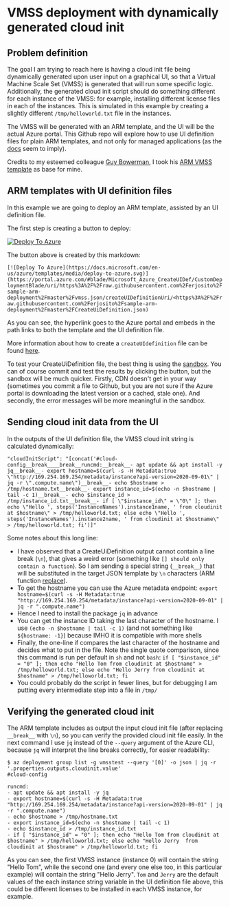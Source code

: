 # VMSS deployment with dynamically generated cloud init

## Problem definition

The goal I am trying to reach here is having a cloud init file being dynamically generated upon user input on a graphical UI, so that a Virtual Machine Scale Set (VMSS) is generated that will run some specific logic. Additionally, the generated cloud init script should do something different for each instance of the VMSS: for example, installing different license files in each of the instances. This is simulated in this example by creating a slightly different `/tmp/helloworld.txt` file in the instances.

The VMSS will be generated with an ARM template, and the UI will be the actual Azure portal. This Github repo will explore how to use UI definition files for plain ARM templates, and not only for managed applications (as the [docs](https://docs.microsoft.com/azure/azure-resource-manager/managed-applications/create-uidefinition-overview) seem to imply).

Credits to my esteemed colleague [Guy Bowerman](https://github.com/gbowerman), I took his [ARM VMSS template](https://github.com/gbowerman/azure-minecraft/blob/main/azure-marketplace/minecraft-server-ubuntu/mainTemplate.json) as base for mine.

## ARM templates with UI definition files

In this example we are going to deploy an ARM template, assisted by an UI definition file.

The first step is creating a button to deploy:

[![Deploy To Azure](https://docs.microsoft.com/en-us/azure/templates/media/deploy-to-azure.svg)](https://portal.azure.com/#blade/Microsoft_Azure_CreateUIDef/CustomDeploymentBlade/uri/https%3A%2F%2Fraw.githubusercontent.com%2Ferjosito%2Fsample-arm-deployment%2Fmaster%2Fvmss.json/createUIDefinitionUri/https%3A%2F%2Fraw.githubusercontent.com%2Ferjosito%2Fsample-arm-deployment%2Fmaster%2FCreateUiDefinition.json)

The button above is created by this markdown:

```[![Deploy To Azure](https://docs.microsoft.com/en-us/azure/templates/media/deploy-to-azure.svg)](https://portal.azure.com/#blade/Microsoft_Azure_CreateUIDef/CustomDeploymentBlade/uri/https%3A%2F%2Fraw.githubusercontent.com%2Ferjosito%2Fsample-arm-deployment%2Fmaster%2Fvmss.json/createUIDefinitionUri/<https%3A%2F%2Fraw.githubusercontent.com%2Ferjosito%2Fsample-arm-deployment%2Fmaster%2FCreateUiDefinition.json)```

As you can see, the hyperlink goes to the Azure portal and embeds in the path links to both the template and the UI definition file.

More information about how to create a `createUIdefinition` file can be found [here](https://docs.microsoft.com/azure/azure-resource-manager/managed-applications/create-uidefinition-overview).

To test your CreateUiDefinition file, the best thing is using the [sandbox](https://portal.azure.com/?feature.customPortal=false&#blade/Microsoft_Azure_CreateUIDef/SandboxBlade). You can of course commit and test the results by clicking the button, but the sandbox will be much quicker. Firstly, CDN doesn't get in your way (sometimes you commit a file to Github, but you are not sure if the Azure portal is downloading the latest version or a cached, stale one). And secondly, the error messages will be more meaningful in the sandbox.

## Sending cloud init data from the UI

In the outputs of the UI definition file, the VMSS cloud init string is calculated dynamically:

```"cloudInitScript": "[concat('#cloud-config__break____break__runcmd:__break__- apt update && apt install -y jq__break__- export hostname=$(curl -s -H Metadata:true \"http://169.254.169.254/metadata/instance?api-version=2020-09-01\" | jq -r \".compute.name\")__break__- echo $hostname > /tmp/hostname.txt__break__- export instance_id=$(echo -n $hostname | tail -c 1)__break__- echo $instance_id > /tmp/instance_id.txt__break__- if [ \"$instance_id\" = \"0\" ]; then echo \"Hello ', steps('InstanceNames').instance1name, ' from cloudinit at $hostname\" > /tmp/helloworld.txt; else echo \"Hello ', steps('InstanceNames').instance2name, ' from cloudinit at $hostname\" > /tmp/helloworld.txt; fi')]"```

Some notes about this long line:

* I have observed that a CreateUiDefinition output cannot contain a line break (`\n`), that gives a weird error (something like `[] should only contain a function`). So I am sending a special string (`__break__`) that will be substituted in the target JSON template by `\n` characters (ARM function [replace](https://docs.microsoft.com/azure/azure-resource-manager/templates/template-functions-string#replace)).
* To get the hostname you can use the Azure metadata endpoint: ```export hostname=$(curl -s -H Metadata:true "http://169.254.169.254/metadata/instance?api-version=2020-09-01" | jq -r ".compute.name")```
* Hence I need to install the package `jq` in advance
* You can get the instance ID taking the last character of the hostname. I use `(echo -n $hostname | tail -c 1)` (and not something like `${hostname: -1}`) because IMHO it is compatible with more shells
* Finally, the one-line if compares the last character of the hostname and decides what to put in the file. Note the single quote comparison, since this command is run per default in `sh` and not `bash`: ```if [ "$instance_id" = "0" ]; then echo "Hello Tom from cloudinit at $hostname" > /tmp/helloworld.txt; else echo "Hello Jerry from cloudinit at $hostname" > /tmp/helloworld.txt; fi```
* You could probably do the script in fewer lines, but for debugging I am putting every intermediate step into a file in `/tmp/`

## Verifying the generated cloud init

The ARM template includes as output the input cloud init file (after replacing `__break__` with `\n`), so you can verify the provided cloud init file easily. In the next command I use `jq` instead of the `--query` argument of the Azure CLI, because `jq` will interpret the line breaks correctly, for easier readability:

```
$ az deployment group list -g vmsstest --query '[0]' -o json | jq -r '.properties.outputs.cloudinit.value'
#cloud-config

runcmd:
- apt update && apt install -y jq
- export hostname=$(curl -s -H Metadata:true "http://169.254.169.254/metadata/instance?api-version=2020-09-01" | jq -r ".compute.name")
- echo $hostname > /tmp/hostname.txt
- export instance_id=$(echo -n $hostname | tail -c 1)
- echo $instance_id > /tmp/instance_id.txt
- if [ "$instance_id" = "0" ]; then echo "Hello Tom from cloudinit at $hostname" > /tmp/helloworld.txt; else echo "Hello Jerry  from cloudinit at $hostname" > /tmp/helloworld.txt; fi
```

As you can see, the first VMSS instance (instance 0) will contain the string "Hello Tom", while the second one (and every one else too, in this particular example) will contain the string "Hello Jerry". `Tom` and `Jerry` are the default values of the each instance string variable in the UI definition file above, this could be different licenses to be installed in each VMSS instance, for example.
